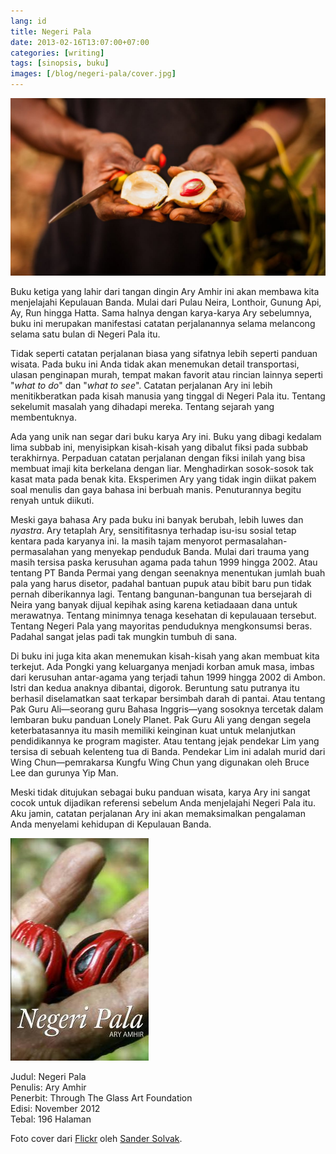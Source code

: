 ```yaml
---
lang: id
title: Negeri Pala
date: 2013-02-16T13:07:00+07:00
categories: [writing]
tags: [sinopsis, buku]
images: [/blog/negeri-pala/cover.jpg]
---
```

![Negeri Pala](cover.jpg)

Buku ketiga yang lahir dari tangan dingin Ary Amhir ini akan membawa kita menjelajahi Kepulauan Banda. Mulai dari Pulau Neira, Lonthoir, Gunung Api, Ay, Run hingga Hatta. Sama halnya dengan karya-karya Ary sebelumnya, buku ini merupakan manifestasi catatan perjalanannya selama melancong selama satu bulan di Negeri Pala itu.

Tidak seperti catatan perjalanan biasa yang sifatnya lebih seperti panduan wisata. Pada buku ini Anda tidak akan menemukan detail transportasi, ulasan penginapan murah, tempat makan favorit atau rincian lainnya seperti "*what to do*" dan "*what to see*". Catatan perjalanan Ary ini lebih menitikberatkan pada kisah manusia yang tinggal di Negeri Pala itu. Tentang sekelumit masalah yang dihadapi mereka. Tentang sejarah yang membentuknya.

Ada yang unik nan segar dari buku karya Ary ini. Buku yang dibagi kedalam lima subbab ini, menyisipkan kisah-kisah yang dibalut fiksi pada subbab terakhirnya. Perpaduan catatan perjalanan dengan fiksi inilah yang bisa membuat imaji kita berkelana dengan liar. Menghadirkan sosok-sosok tak kasat mata pada benak kita. Eksperimen Ary yang tidak ingin diikat pakem soal menulis dan gaya bahasa ini berbuah manis. Penuturannya begitu renyah untuk diikuti.

Meski gaya bahasa Ary pada buku ini banyak berubah, lebih luwes dan *nyastra*. Ary tetaplah Ary, sensitifitasnya terhadap isu-isu sosial tetap kentara pada karyanya ini. Ia masih tajam menyorot permasalahan-permasalahan yang menyekap penduduk Banda. Mulai dari trauma yang masih tersisa paska kerusuhan agama pada tahun 1999 hingga 2002. Atau tentang PT Banda Permai yang dengan seenaknya menentukan jumlah buah pala yang harus disetor, padahal bantuan pupuk atau bibit baru pun tidak pernah diberikannya lagi. Tentang bangunan-bangunan tua bersejarah di Neira yang banyak dijual kepihak asing karena ketiadaaan dana untuk merawatnya. Tentang minimnya tenaga kesehatan di kepulauaan tersebut. Tentang Negeri Pala yang mayoritas penduduknya mengkonsumsi beras. Padahal sangat jelas padi tak mungkin tumbuh di sana.

Di buku ini juga kita akan menemukan kisah-kisah yang akan membuat kita terkejut. Ada Pongki yang keluarganya menjadi korban amuk masa, imbas dari kerusuhan antar-agama yang terjadi tahun 1999 hingga 2002 di Ambon. Istri dan kedua anaknya dibantai, digorok. Beruntung satu putranya itu berhasil diselamatkan saat terkapar bersimbah darah di pantai. Atau tentang Pak Guru Ali—seorang guru Bahasa Inggris—yang sosoknya tercetak dalam lembaran buku panduan Lonely Planet. Pak Guru Ali yang dengan segela keterbatasannya itu masih memiliki keinginan kuat untuk melanjutkan pendidikannya ke program magister. Atau tentang jejak pendekar Lim yang tersisa di sebuah kelenteng tua di Banda. Pendekar Lim ini adalah murid dari Wing Chun—pemrakarsa Kungfu Wing Chun yang digunakan oleh Bruce Lee dan gurunya Yip Man.

Meski tidak ditujukan sebagai buku panduan wisata, karya Ary ini sangat cocok untuk dijadikan referensi sebelum Anda menjelajahi Negeri Pala itu. Aku jamin, catatan perjalanan Ary ini akan memaksimalkan pengalaman Anda menyelami kehidupan di Kepulauan Banda.

![Negeri Pala karya Ary Amhir. (Sumber [goodreads](https://www.goodreads.com/book/show/16187954-negeri-pala))](01-negeri-pala-by-goodreads.jpg)

Judul: Negeri Pala\
Penulis: Ary Amhir\
Penerbit: Through The Glass Art Foundation\
Edisi: November 2012\
Tebal: 196 Halaman

Foto cover dari [Flickr](https://www.flickr.com/photos/sandersolvak/24812800578/) oleh [Sander Solvak](https://www.flickr.com/photos/sandersolvak/).
